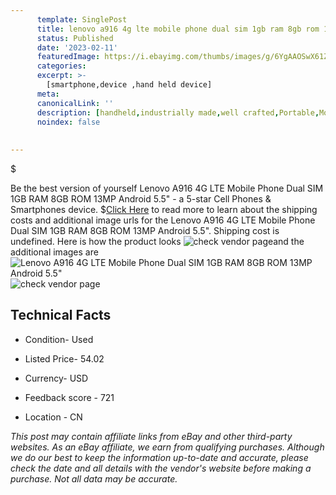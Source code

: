 ```yaml
---
      template: SinglePost
      title: lenovo a916 4g lte mobile phone dual sim 1gb ram 8gb rom 13mp android 5 5 
      status: Published
      date: '2023-02-11'
      featuredImage: https://i.ebayimg.com/thumbs/images/g/6YgAAOSwX61ZCUTm/s-l225.jpg
      categories: 
      excerpt: >-
        [smartphone,device ,hand held device]
      meta:
      canonicalLink: ''
      description: [handheld,industrially made,well crafted,Portable,Mobile,Compact,Convenient,Lightweight,Maneuverable,Man-portable,Miniature,Carriable,Hand-held,Light,Holdable,Transportable,Mobile device,Pocket-sized,On-the-go,Wireless,Cordless,Compact size,Convenient size, smartphone,device ,hand held device]
      noindex: false
      
        
---
```

$

Be the best version of yourself Lenovo A916 4G LTE Mobile Phone Dual SIM 1GB RAM 8GB ROM 13MP Android 5.5" - a 5-star Cell Phones & Smartphones device.
$[Click Here](https://www.ebay.com/itm/274466095180?hash=item3fe774404c%3Ag%3A6YgAAOSwX61ZCUTm&mkevt=1&mkcid=1&mkrid=711-53200-19255-0&campid=%253CePNCampaignId%253E&customid=%253CreferenceId%253E&toolid=10049) to read more to learn about the shipping costs and additional image urls for the Lenovo A916 4G LTE Mobile Phone Dual SIM 1GB RAM 8GB ROM 13MP Android 5.5". Shipping cost is undefined. Here is how the product looks ![check vendor page](https://i.ebayimg.com/thumbs/images/g/6YgAAOSwX61ZCUTm/s-l225.jpg)and the additional images are![Lenovo A916 4G LTE Mobile Phone Dual SIM 1GB RAM 8GB ROM 13MP Android 5.5"](https://i.ebayimg.com/images/g/6YgAAOSwX61ZCUTm/s-l500.jpg)![check vendor page](https://origin-galleryplus.ebayimg.com/ws/web/274466095180_2_0_1/225x225.jpg,https://origin-galleryplus.ebayimg.com/ws/web/274466095180_3_0_1/225x225.jpg,https://origin-galleryplus.ebayimg.com/ws/web/274466095180_4_0_1/225x225.jpg)



 ## Technical Facts 



     
      

 - Condition- Used 


      

 - Listed Price- 54.02 


      

 - Currency- USD 


      

 - Feedback score - 721 


      

 - Location - CN 


      
      

 *_This post may contain affiliate links from eBay and other third-party websites. As an eBay affiliate, we earn from qualifying purchases. Although we do our best to keep the information up-to-date and accurate, please check the date and all details with the vendor's website before making a purchase. Not all data may be accurate._*






